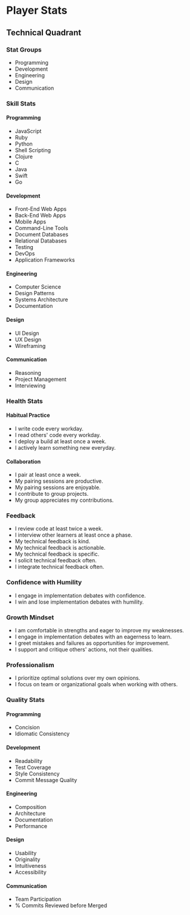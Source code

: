 # Player Stats

## Technical Quadrant

### Stat Groups

- Programming
- Development
- Engineering
- Design
- Communication

### Skill Stats

#### Programming
  - JavaScript
  - Ruby
  - Python
  - Shell Scripting
  - Clojure
  - C
  - Java
  - Swift
  - Go

#### Development
  - Front-End Web Apps
  - Back-End Web Apps
  - Mobile Apps
  - Command-Line Tools
  - Document Databases
  - Relational Databases
  - Testing
  - DevOps
  - Application Frameworks

#### Engineering
  - Computer Science
  - Design Patterns
  - Systems Architecture
  - Documentation

#### Design
  - UI Design
  - UX Design
  - Wireframing

#### Communication
  - Reasoning
  - Project Management
  - Interviewing

### Health Stats

#### Habitual Practice
- I write code every workday.
- I read others' code every workday.
- I deploy a build at least once a week.
- I actively learn something new everyday.

#### Collaboration
- I pair at least once a week.
- My pairing sessions are productive.
- My pairing sessions are enjoyable.
- I contribute to group projects.
- My group appreciates my contributions.

### Feedback
- I review code at least twice a week.
- I interview other learners at least once a phase.
- My technical feedback is kind.
- My technical feedback is actionable.
- My technical feedback is specific.
- I solicit technical feedback often.
- I integrate technical feedback often.

### Confidence with Humility
- I engage in implementation debates with confidence.
- I win and lose implementation debates with humility.

### Growth Mindset
- I am comfortable in strengths and eager to improve my weaknesses.
- I engage in implementation debates with an eagerness to learn.
- I greet mistakes and failures as opportunities for improvement.
- I support and critique others' actions, not their qualities.

### Professionalism
- I prioritize optimal solutions over my own opinions.
- I focus on team or organizational goals when working with others.

### Quality Stats

#### Programming
- Concision
- Idiomatic Consistency

#### Development
- Readability
- Test Coverage
- Style Consistency
- Commit Message Quality

#### Engineering
- Composition
- Architecture
- Documentation
- Performance

#### Design
- Usability
- Originality
- Intuitiveness
- Accessibility

#### Communication
- Team Participation
- % Commits Reviewed before Merged
